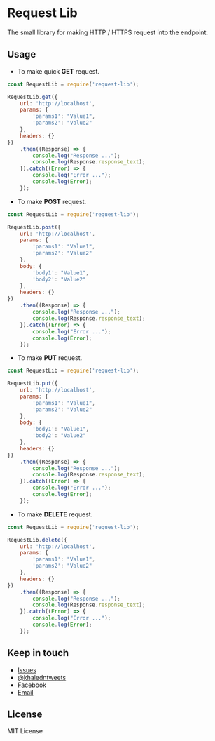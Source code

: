# Request Lib
The small library for making HTTP / HTTPS request into the endpoint.

## Usage

* To make quick **GET** request.

```js
const RequestLib = require('request-lib');

RequestLib.get({
    url: 'http://localhost',
    params: {
        'params1': "Value1",
        'params2': "Value2"
    },
    headers: {}
})
    .then((Response) => {
        console.log("Response ...");
        console.log(Response.response_text);
    }).catch((Error) => {
        console.log("Error ...");
        console.log(Error);
    });
```

* To make **POST** request.

```js
const RequestLib = require('request-lib');

RequestLib.post({
    url: 'http://localhost',
    params: {
        'params1': "Value1",
        'params2': "Value2"
    },
    body: {
        'body1': "Value1",
        'body2': "Value2"
    },
    headers: {}
})
    .then((Response) => {
        console.log("Response ...");
        console.log(Response.response_text);
    }).catch((Error) => {
        console.log("Error ...");
        console.log(Error);
    });
```

* To make **PUT** request.

```js
const RequestLib = require('request-lib');

RequestLib.put({
    url: 'http://localhost',
    params: {
        'params1': "Value1",
        'params2': "Value2"
    },
    body: {
        'body1': "Value1",
        'body2': "Value2"
    },
    headers: {}
})
    .then((Response) => {
        console.log("Response ...");
        console.log(Response.response_text);
    }).catch((Error) => {
        console.log("Error ...");
        console.log(Error);
    });
```

* To make **DELETE** request.

```js
const RequestLib = require('request-lib');

RequestLib.delete({
    url: 'http://localhost',
    params: {
        'params1': "Value1",
        'params2': "Value2"
    },
    headers: {}
})
    .then((Response) => {
        console.log("Response ...");
        console.log(Response.response_text);
    }).catch((Error) => {
        console.log("Error ...");
        console.log(Error);
    });
```

## Keep in touch

- [Issues](https://github.com/khalednobani/request-lib/issues)
- [@khaledntweets](https://twitter.com/khaledntweets)
- [Facebook](https://facebook.com/khaled.z.nobani)
- [Email](mailto:khaled.z.nobani@gmail.com)

## License
MIT License
